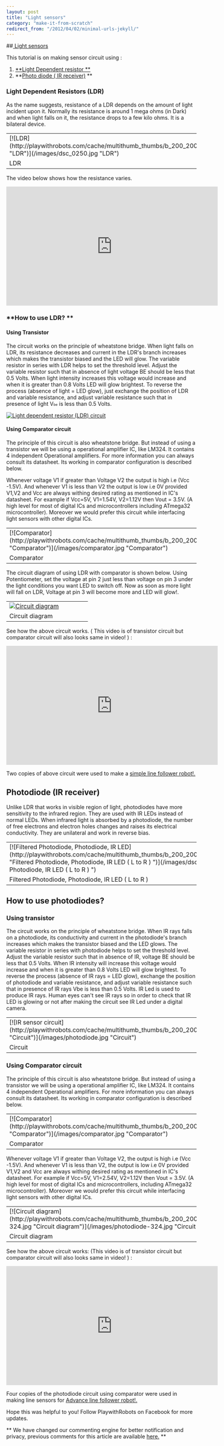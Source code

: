 ```yaml
---
layout: post
title: "Light sensors"
category: "make-it-from-scratch"
redirect_from: "/2012/04/02/minimal-urls-jekyll/"
---
```

##[ Light sensors](/robotics-pool/sensors/light-sensors)

	
This tutorial is on making sensor circuit using : 

1.  [**Light Dependent resistor **](#ldr)
2.  **[Photo diode ( IR receiver)](#photodiode) **

### <a name="ldr"></a>Light Dependent Resistors (LDR) 

As the name suggests, resistance of a LDR depends on the amount of light incident upon it. Normally its resistance is around 1 mega ohms (in Dark) and when light falls on it, the resistance drops to a few kilo ohms. It is a bilateral device. 

 <table class="caption multithumb"  cellspacing="0" cellpadding="0" style="border: 0;"    ><tr><td >[![LDR](http://playwithrobots.com/cache/multithumb_thumbs/b_200_200_16777215_00_images_dsc_0250.jpg "LDR")](/images/dsc_0250.jpg "LDR")</td></tr><tr><td class="mtCapStyle"  style=" width:200px; height:0px;" >LDR</td></tr></table>

The video below shows how the resistance varies. 

<iframe src="http://www.youtube.com/embed/6MURwS6gHyI" frameborder="0" width="560" height="315"></iframe>

### **How to use LDR? **

#### Using Transistor

The circuit works on the principle of wheatstone bridge. When light falls on LDR, its resistance decreases and current in the LDR's branch increases which makes the transistor biased and the LED will glow. The variable resistor in series with LDR helps to set the threshold level. Adjust the variable resistor such that in absence of light voltage BE should be less that 0.5 Volts. When light intensity increases this voltage would increase and when it is greater than 0.8 Volts LED will glow brightest. To reverse the process (absence of light = LED glow), just exchange the position of LDR and variable resistance, and adjust variable resistance such that in presence of light V<span style="font-size: xx-small;">be</span> is less than 0.5 Volts.

[![Light dependent resistor (LDR) circuit](http://playwithrobots.com/cache/multithumb_thumbs/b_200_200_16777215_00_images_ldr.jpg)](/images/ldr.jpg)

#### Using Comparator circuit

The principle of this circuit is also wheatstone bridge. But instead of using a transistor we will be using a operational amplifier IC, like LM324. It contains 4 independent Operational amplifiers. For more information you can always consult its datasheet. Its working in comparator configuration is described below. 

Whenever voltage V1 if greater than Voltage V2 the output is high i.e (Vcc -1.5V). And whenever V1 is less than V2 the output is low i.e 0V provided V1,V2  and Vcc are always withing desired rating as mentioned in IC's datasheet. For example if Vcc=5V, V1=1.54V, V2=1.12V then Vout = 3.5V. (A high level for most of digital ICs and microcontrollers including ATmega32 microcontroller). Moreover we would prefer this circuit while interfacing light sensors with other digital ICs. 

<table class="caption multithumb"  cellspacing="0" cellpadding="0" style="border: 0;"    ><tr><td >[![Comparator](http://playwithrobots.com/cache/multithumb_thumbs/b_200_200_16777215_00_images_comparator.jpg "Comparator")](/images/comparator.jpg "Comparator")</td></tr><tr><td class="mtCapStyle"  style=" width:200px; height:0px;" >Comparator</td></tr></table>

The circuit diagram of using LDR with comparator is shown below. Using Potentiometer, set the voltage at pin 2 just less than voltage on pin 3 under the light conditions you want LED to switch off. Now as soon as more light will fall on LDR, Voltage at pin 3 will become more and LED will glow!.<table class="caption multithumb"  cellspacing="0" cellpadding="0" style="border: 0;"    ><tr><td >[![Circuit diagram](http://playwithrobots.com/cache/multithumb_thumbs/b_200_200_16777215_00_images_ldr-324.jpg "Circuit diagram")](/images/ldr-324.jpg "Circuit diagram")</td></tr><tr><td class="mtCapStyle"  style=" width:200px; height:0px;" >Circuit diagram</td></tr></table>

See how the above circuit works. ( This video is of transistor circuit but comparator circuit will also looks same in video! ) : 

<iframe src="http://www.youtube.com/embed/UyZun5os6HU" frameborder="0" width="560" height="315"></iframe>

Two copies of above circuit were used to make a [simple line follower robot!.](/make-it-form-scratch/simple-line-follower-robot "Simple line follower robot")

## <a name="photodiode"></a>Photodiode (IR receiver) 

Unlike LDR that works in visible region of light, photodiodes have more sensitivity to the infrared region. They are used with IR LEDs instead of normal LEDs. When infrared light is absorbed by a photodiode, the number of free electrons and electron holes changes and raises its electrical conductivity. They are unilateral and work in reverse bias.

<table class="multithumb"  cellspacing="0" cellpadding="0" style="border: 0;"    ><tr><td >[![Filtered Photodiode, Photodiode, IR LED](http://playwithrobots.com/cache/multithumb_thumbs/b_200_200_16777215_00_images_dsc_0258.jpg "Filtered Photodiode, Photodiode, IR LED ( L to R ) ")](/images/dsc_0258.jpg "Filtered Photodiode, Photodiode, IR LED ( L to R ) ")</td></tr><tr><td class="mtCapStyle"  style=" width:200px; height:0px;" >Filtered Photodiode, Photodiode, IR LED ( L to R ) </td></tr></table>

## How to use photodiodes? 

### Using transistor

The circuit works on the principle of wheatstone bridge. When IR rays falls on a photodiode, its conductivity and current in the photodiode's branch increases which makes the transistor biased and the LED glows. The variable resistor in series with photodiode helps to set the threshold level. Adjust the variable resistor such that in absence of IR, voltage BE should be less that 0.5 Volts. When IR intensity will increase this voltage would increase and when it is greater than 0.8 Volts LED will glow brightest. To reverse the process (absence of IR rays = LED glow), exchange the position of photodiode and variable resistance, and adjust variable resistance such that in presence of IR rays Vbe is less than 0.5 Volts. IR Led is used to produce IR rays. Human eyes can't see IR rays so in order to check that IR LED is glowing or not after making the circuit see IR Led under a digital camera.

 <table class="multithumb"  cellspacing="0" cellpadding="0" style="border: 0;"    ><tr><td >[![IR sensor circuit](http://playwithrobots.com/cache/multithumb_thumbs/b_200_200_16777215_00_images_photodiode.jpg "Circuit")](/images/photodiode.jpg "Circuit")</td></tr><tr><td class="mtCapStyle"  style=" width:200px; height:0px;" >Circuit</td></tr></table>

### Using Comparator circuit

The principle of this circuit is also wheatstone bridge. But instead of using a transistor we will be using a operational amplifier IC, like LM324. It contains 4 independent Operational amplifiers. For more information you can always consult its datasheet. Its working in comparator configuration is described below. 

<table class="caption multithumb"  cellspacing="0" cellpadding="0" style="border: 0;"    ><tr><td >[![Comparator](http://playwithrobots.com/cache/multithumb_thumbs/b_200_200_16777215_00_images_comparator.jpg "Comparator")](/images/comparator.jpg "Comparator")</td></tr><tr><td class="mtCapStyle"  style=" width:200px; height:0px;" >Comparator</td></tr></table>

Whenever voltage V1 if greater than Voltage V2, the output is high i.e (Vcc -1.5V). And whenever V1 is less than V2, the output is low i.e 0V provided V1,V2  and Vcc are always withing desired rating as mentioned in IC's datasheet. For example if Vcc=5V, V1=2.54V, V2=1.12V then Vout = 3.5V. (A high level for most of digital ICs and microcontrollers, including ATmega32 microcontroller). Moreover we would prefer this circuit while interfacing light sensors with other digital ICs. 

<table class="caption multithumb"  cellspacing="0" cellpadding="0" style="border: 0;"    ><tr><td >[![Circuit diagram](http://playwithrobots.com/cache/multithumb_thumbs/b_200_200_16777215_00_images_photodiode-324.jpg "Circuit diagram")](/images/photodiode-324.jpg "Circuit diagram")</td></tr><tr><td class="mtCapStyle"  style=" width:200px; height:0px;" >Circuit diagram</td></tr></table>

See how the above circuit works: (This video is of transistor circuit but comparator circuit will also looks same in video! ) : 

<iframe src="http://www.youtube.com/embed/08y8_4Tl0zY" frameborder="0" width="560" height="315"></iframe>

Four copies of the photodiode circuit using comparator were used in making line sensors for [Advance line follower robot!.](/make-it-form-scratch/advance-line-follower-robot "Advance line follower robot")

<span>Hope this was helpful to you!  Follow PlaywithRobots on Facebook for more updates. </span>

<div style="clear:both"></div>

 ** We have changed our commenting engine for better notification and privacy, previous comments for this article are available   [here.](http://graph.facebook.com/comments/?ids=http://playwithrobots.com/robotics-pool/sensors/light-sensors)  **
